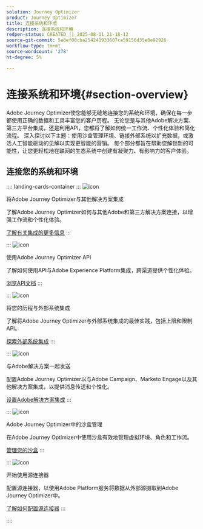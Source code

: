 ```yaml
---
solution: Journey Optimizer
product: Journey Optimizer
title: 连接系统和环境
description: 连接系统和环境
redpen-status: CREATED_||_2025-08-11_21-18-12
source-git-commit: 5a8ef88cba254241933607ca59156d35e0e92926
workflow-type: tm+mt
source-wordcount: '278'
ht-degree: 5%

---
```



# 连接系统和环境{#section-overview}

Adobe Journey Optimizer使您能够无缝地连接您的系统和环境，确保在每一步都使用正确的数据和工具丰富您的客户历程。 无论您是与其他Adobe解决方案、第三方平台集成，还是利用API，您都将了解如何统一工作流、个性化体验和简化流程。 深入探讨以下主题：使用沙盒管理环境、链接外部系统以扩充数据，或激活人工智能驱动的见解以实现更智能的营销。 每个部分都旨在帮助您解锁新的可能性，让您更轻松地在联网的生态系统中创建有凝聚力、有影响力的客户体验。

## 连接您的系统和环境

:::: landing-cards-container
:::
![icon](https://cdn.experienceleague.adobe.com/icons/puzzle-piece.svg?lang=zh-Hans)

将Adobe Journey Optimizer与其他解决方案集成

了解Adobe Journey Optimizer如何与其他Adobe和第三方解决方案连接，以增强工作流和个性化体验。

[了解有关集成的更多信息](../using/integrations/ajo-integrations.md)
:::

:::
![icon](https://cdn.experienceleague.adobe.com/icons/code-branch.svg?lang=zh-Hans)

使用Adobe Journey Optimizer API

了解如何使用API与Adobe Experience Platform集成，跨渠道提供个性化体验。

[浏览API文档](../using/configuration/ajo-apis.md)
:::

:::
![icon](https://cdn.experienceleague.adobe.com/icons/puzzle-piece.svg?lang=zh-Hans)

将您的历程与外部系统集成

了解将Adobe Journey Optimizer与外部系统集成的最佳实践，包括上限和限制API。

[探索外部系统集成](external-systems-landing-page.md)
:::

:::
![icon](https://cdn.experienceleague.adobe.com/icons/puzzle-piece.svg?lang=zh-Hans)

与Adobe解决方案一起发送

配置Adobe Journey Optimizer以与Adobe Campaign、Marketo Engage以及其他解决方案集成，以提供消息传送和个性化。

[设置Adobe解决方案集成](adobe-solutions-landing-page.md)
:::

:::
![icon](https://cdn.experienceleague.adobe.com/icons/gear.svg?lang=zh-Hans)

Adobe Journey Optimizer中的沙盒管理

在Adobe Journey Optimizer中使用沙盒有效地管理虚拟环境、角色和工作流。

[管理您的沙盒](sandbox-landing-page.md)
:::

:::
![icon](https://cdn.experienceleague.adobe.com/icons/circle-play.svg?lang=zh-Hans)

开始使用源连接器

配置源连接器，以使用Adobe Platform服务将数据从外部源摄取到Adobe Journey Optimizer中。

[了解如何配置源连接器](../using/start/get-started-sources.md)
:::

::::
